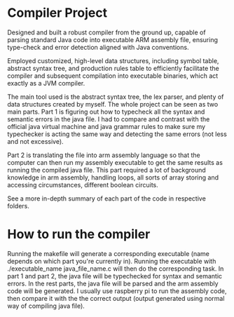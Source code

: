 # Compiler Project
Designed and built a robust compiler from the ground up, capable of parsing standard Java code into executable ARM assembly file, ensuring type-check and error detection aligned with Java conventions.

Employed customized, high-level data structures, including symbol table, abstract syntax tree, and production rules table to efficiently facilitate the compiler and subsequent compilation into executable binaries, which act exactly as a JVM compiler.

The main tool used is the abstract syntax tree, the lex parser, and plenty of data structures created by myself. The whole project can be seen as two main parts. Part 1 is figuring out how to typecheck all the syntax and semantic errors in the java file. I had to compare and contrast with the official java virtual machine and java grammar rules to make sure my typechecker is acting the same way and detecting the same errors (not less and not excessive).

Part 2 is translating the file into arm assembly language so that the computer can then run my assembly executable to get the same results as running the compiled java file. This part required a lot of background knowledge in arm assembly, handling loops, all sorts of array storing and accessing circumstances, different boolean circuits.

See a more in-depth summary of each part of the code in respective folders.

# How to run the compiler
Running the makefile will generate a corresponding executable (name depends on which part you're currently in). Running the executable with ./executable_name java_file_name.c will then do the corresponding task. In part 1 and part 2, the java file will be typechecked for syntax and semantic errors. In the rest parts, the java file will be parsed and the arm assembly code will be generated. I usually use raspberry pi to run the assembly code, then compare it with the the correct output (output generated using normal way of compiling java file).
